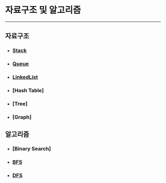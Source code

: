 # 자료구조 및 알고리즘
----

## 자료구조
- ### [Stack](https://github.com/sangwoo24/Algorithm/tree/master/Stack)
- ### [Queue](https://github.com/sangwoo24/Algorithm/tree/master/Queue)
- ### [LinkedList](https://github.com/sangwoo24/Algorithm/tree/master/Linked%20List)
- ### [Hash Table]
- ### [Tree]
- ### [Graph]



## 알고리즘
- ### [Binary Search]
- ### [BFS](https://velog.io/@sangwoo24/너비-우선-탐색-BFS-Breadth-First-Search)
- ### [DFS](https://velog.io/@sangwoo24/깊이-우선-탐색-DFS-Depth-First-Search)
